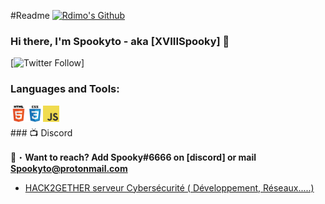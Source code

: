 #Readme
<a href="https://Cheataway.com" target="_blank"> <img src="https://cdn.discordapp.com/attachments/853347983639052318/857962898718720030/Rdimos_Github.png" alt="Rdimo's Github"/></a>

### Hi there, I'm Spookyto - aka [XVIIISpooky] 👋 
[![Twitter Follow](https://img.shields.io/twitter/follow/XVIIISpooky?color=1DA1F2&logo=twitter&style=for-the-badge)] 


### Languages and Tools:

<img align="left" alt="HTML5" width="26px" src="https://raw.githubusercontent.com/github/explore/80688e429a7d4ef2fca1e82350fe8e3517d3494d/topics/html/html.png" />
<img align="left" alt="CSS3" width="26px" src="https://raw.githubusercontent.com/github/explore/80688e429a7d4ef2fca1e82350fe8e3517d3494d/topics/css/css.png" />
<img align="left" alt="JavaScript" width="26px" src="https://raw.githubusercontent.com/github/explore/80688e429a7d4ef2fca1e82350fe8e3517d3494d/topics/javascript/javascript.png" />
<br />
<br />
### 📺 Discord 

<!-- discord -->
📩・**Want to reach? Add Spooky#6666 on [discord] or mail Spookyto@protonmail.com**
- [HACK2GETHER serveur  Cybersécurité ( Développement, Réseaux.....) ](https://discord.gg/K5cVECrMYs)


